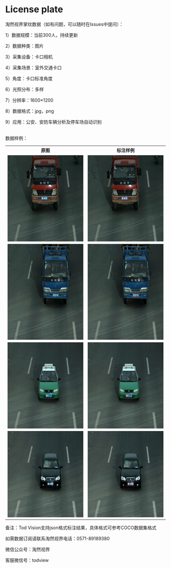 # License plate
<p>淘然视界掌纹数据（如有问题，可以随时在Issues中提问）：</p>
<p>1）数据规模：当前300人，持续更新</p>
<p>2）数据种类：图片</p>
<p>3）采集设备：卡口相机</p>
<p>4）采集场景：室外交通卡口</p>
<p>5）角度：卡口标准角度</p>
<p>6）光照分布：多样</p>
<p>7）分辨率：1600*1200 </p>
<p>8）数据格式：jpg，png</p>
<p>9）应用：公安、安防车辆分析及停车场自动识别</p>

<br>数据样例：<br>
<table>
  <tr>
    <th>原图</th>
    <th>标注样例</th>
  </tr>
  <tr>
    <td> <img src="https://github.com/cmhu/License-plate/blob/master/pic/1.jpg" width="480" height="270" /> </td>
    <td> <img src="https://github.com/cmhu/License-plate/blob/master/pic/1-1.jpg" width="480" height="270" /> </td>
  </tr>
  <tr>
    <td> <img src="https://github.com/cmhu/License-plate/blob/master/pic/2.jpg" width="400" height="300" /> </td>
    <td> <img src="https://github.com/cmhu/License-plate/blob/master/pic/2-1.jpg" width="400" height="300" /> </td>
  </tr>
  <tr>
    <td> <img src="https://github.com/cmhu/License-plate/blob/master/pic/3.jpg" width="480" height="270" /> </td>
    <td> <img src="https://github.com/cmhu/License-plate/blob/master/pic/3-1.jpg" width="480" height="270" /> </td>
  </tr>     
    <tr>
    <td> <img src="https://github.com/cmhu/License-plate/blob/master/pic/4.jpg" width="480" height="270" /> </td>
    <td> <img src="https://github.com/cmhu/License-plate/blob/master/pic/4-1.jpg" width="480" height="270" /> </td>
  </tr>  
</table>
<p>备注：Tod Vision支持json格式标注结果，具体格式可参考COCO数据集格式</p>
<p>如需数据订阅请联系淘然视界电话：0571-89189380 </p>
<p>微信公众号：淘然视界</p>
<p>客服微信号：todview</p>
